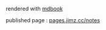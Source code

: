 
rendered with [mdbook][link-mdbook]

published page : [pages.jimz.cc/notes][link-page]

[link-mdbook]: https://rust-lang.github.io/mdBook/index.html
[link-page]: https://pages.jimz.cc/notes
